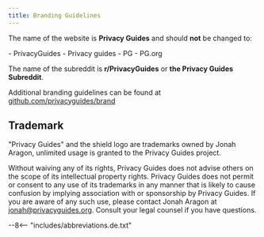 ```yaml
---
title: Branding Guidelines
---
```


The name of the website is **Privacy Guides** and should **not** be changed to:

<div class="pg-red" markdown>
- PrivacyGuides
- Privacy guides
- PG
- PG.org
</div>

The name of the subreddit is **r/PrivacyGuides** or **the Privacy Guides Subreddit**.

Additional branding guidelines can be found at [github.com/privacyguides/brand](https://github.com/privacyguides/brand)

## Trademark

"Privacy Guides" and the shield logo are trademarks owned by Jonah Aragon, unlimited usage is granted to the Privacy Guides project.

Without waiving any of its rights, Privacy Guides does not advise others on the scope of its intellectual property rights. Privacy Guides does not permit or consent to any use of its trademarks in any manner that is likely to cause confusion by implying association with or sponsorship by Privacy Guides. If you are aware of any such use, please contact Jonah Aragon at jonah@privacyguides.org. Consult your legal counsel if you have questions.

--8<-- "includes/abbreviations.de.txt"
